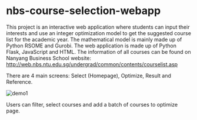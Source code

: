 ﻿# nbs-course-selection-webapp
This project is an interactive web application where students can input their interests and use an integer optimization model to get the suggested course list for the academic year. The mathematical model is mainly made up of Python RSOME and Gurobi. The web application is made up of Python Flask, JavaScript and HTML.
The information of all courses can be found on Nanyang Business School website: http://web.nbs.ntu.edu.sg/undergrad/common/contents/courselist.asp

There are 4 main screens: Select (Homepage), Optimize, Result and Reference.
 
![demo1](https://github.com/QuanPham19/nbs-course-selection-webapp/assets/106662700/9825ddfe-6a6f-49ea-b84e-5be2cf8152b9)

Users can filter, select courses and add a batch of courses to optimize page.
